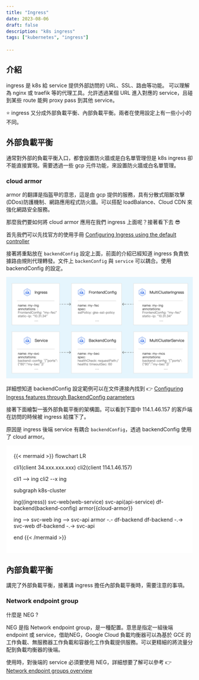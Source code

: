 ```yaml
---
title: "Ingress"
date: 2023-08-06
draft: false
description: "k8s ingress"
tags: ["kubernetes", "ingress"]

---
```

## 介紹

ingress 是 k8s 給 service 提供外部訪問的 URL、SSL、路由等功能。 可以理解為 nginx 或 traefik 等的代理工具。允許透過某個 URL 進入對應的 service，且碰到某些 route 能夠 proxy pass 到其他 service。

:star: ingress 又分成外部負載平衡、內部負載平衡。兩者在使用設定上有一些小小的不同。

## 外部負載平衡

通常對外部的負載平衡入口，都會設置防火牆或是白名單管理但是 k8s ingress 卻不能直接實現。需要透過一些 gcp 元件功能，來設置防火牆或白名單管理。

### cloud armor

armor 的翻譯是指盔甲的意思，這是由 gcp 提供的服務，具有分散式阻斷攻擊(DDos)防護機制、網路應用程式防火牆。可以搭配 loadBalance、Cloud CDN 來強化網路安全服務。

那麼我們要如何將 cloud armor 應用在我們 ingress 上面呢？接著看下去 :sunglasses:

首先我們可以先找官方的使用手冊 [Configuring Ingress using the default controller](https://cloud.google.com/kubernetes-engine/docs/how-to/ingress-configuration#configuring_ingress_features)

接著將重點放在 `backendConfig` 設定上面，前面的介紹已經知道 ingress 負責依據路由規則代理轉發。文件上 `backenConfig` 與 `service` 可以耦合。使用 backendConfig 的設定。

![BackendConfig and FrontendConfig overview](/img/k8s/ingress/backend-frontend-config.png "BackendConfig and FrontendConfig overview")

詳細想知道 backendConfig 設定範例可以在文件連接內找到 :point_right: [Configuring Ingress features through BackendConfig parameters](https://cloud.google.com/kubernetes-engine/docs/how-to/ingress-configuration#configuring_ingress_features_through_backendconfig_parameters)

接著下面繪製一張外部負載平衡的架構圖。可以看到下圖中 114.1.46.157 的客戶端在訪問的時候被 ingress 給擋下了。

原因是 ingress 後端 service 有耦合 `backendConfig`，透過 backendConfig 使用了 cloud armor。

<div style="background-color:white; padding: 20px">
{{< mermaid >}}
flowchart LR

  cli1(client 34.xxx.xxx.xxx)
  cli2(client 114.1.46.157)

  cli1 --> ing
  cli2 --x ing

subgraph k8s-cluster

  ing((ingress))
  svc-web(web-service)
  svc-api(api-service)
  df-backend(backend-config)
  armor{{cloud-armor}}

  ing --> svc-web
  ing --> svc-api
  armor -.- df-backend
  df-backend -.-> svc-web
  df-backend -.-> svc-api

end
{{< /mermaid >}}
</div>

## 內部負載平衡

講完了外部負載平衡，接著講 ingress 擔任內部負載平衡時，需要注意的事項。

### Network endpoint group

什麼是 NEG ?

NEG 是指 Network endpoint group，是一種配置。意思是指定一組後端 endpoint 或 service，借助NEG，Google Cloud 負載均衡器可以為基於 GCE 的工作負載、無服務器工作負載和容器化工作負載提供服務。可以更精細的將流量分配到負載均衡器的後端。

使用時，對後端的 service 必須要使用 NEG，詳細想要了解可以參考 :point_right: [Network endpoint groups overview](https://cloud.google.com/load-balancing/docs/negs)
